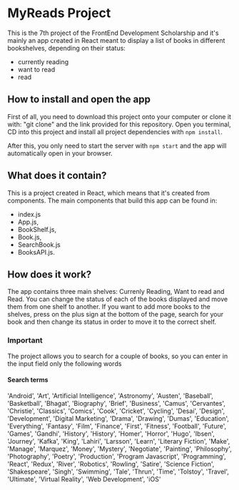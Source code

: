 # MyReads Project

This is the 7th project of the FrontEnd Development Scholarship and it's mainly an app created in React meant to display a list of books in different bookshelves, depending on their status:
- currently reading
- want to read
- read

## How to install and open the app

First of all, you need to download this project onto your computer or clone it with: "git clone" and the link provided for this repository.
Open you terminal, CD into this project and install all project dependencies with `npm install`.

After this, you only need to start the server with `npm start` and the app will automatically open in your browser. 

## What does it contain?

This is a project created in React, which means that it's created from components.
The main components that build this app can be found in: 
- index.js
- App.js, 
- BookShelf.js,
- Book.js,
- SearchBook.js 
- BooksAPI.js.

## How does it work?

The app contains three main shelves: Currenly Reading, Want to read and Read.
You can change the status of each of the books displayed and move them from one shelf to another. 
If you want to add more books to the shelves, press on the plus sign at the bottom of the page, search for your book and then change its status in order to move it to the correct shelf.

### Important  

The project allows you to search for a couple of books, so you can enter in the input field only the following words

#### Search terms

'Android', 'Art', 'Artificial Intelligence', 'Astronomy', 'Austen', 'Baseball', 'Basketball', 'Bhagat', 'Biography', 'Brief', 'Business', 'Camus', 'Cervantes', 'Christie', 'Classics', 'Comics', 'Cook', 'Cricket', 'Cycling', 'Desai', 'Design', 'Development', 'Digital Marketing', 'Drama', 'Drawing', 'Dumas', 'Education', 'Everything', 'Fantasy', 'Film', 'Finance', 'First', 'Fitness', 'Football', 'Future', 'Games', 'Gandhi', 'History', 'History', 'Homer', 'Horror', 'Hugo', 'Ibsen', 'Journey', 'Kafka', 'King', 'Lahiri', 'Larsson', 'Learn', 'Literary Fiction', 'Make', 'Manage', 'Marquez', 'Money', 'Mystery', 'Negotiate', 'Painting', 'Philosophy', 'Photography', 'Poetry', 'Production', 'Program Javascript', 'Programming', 'React', 'Redux', 'River', 'Robotics', 'Rowling', 'Satire', 'Science Fiction', 'Shakespeare', 'Singh', 'Swimming', 'Tale', 'Thrun', 'Time', 'Tolstoy', 'Travel', 'Ultimate', 'Virtual Reality', 'Web Development', 'iOS'
